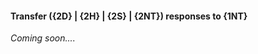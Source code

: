 #### <a name="Transfer_(2D_|_2H_|_2S_|_2NT)_responses_to_1NT"> Transfer ({2D} | {2H} | {2S} | {2NT}) responses to {1NT}

_Coming soon...._


